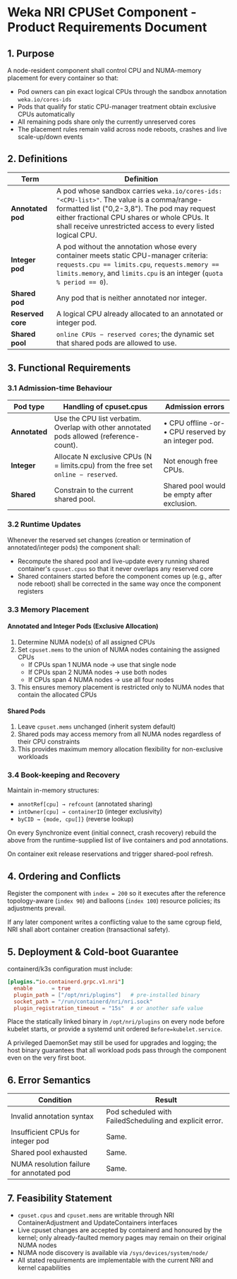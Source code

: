 # Weka NRI CPUSet Component - Product Requirements Document

## 1. Purpose

A node-resident component shall control CPU and NUMA-memory placement for every container so that:

- Pod owners can pin exact logical CPUs through the sandbox annotation `weka.io/cores-ids`
- Pods that qualify for static CPU-manager treatment obtain exclusive CPUs automatically
- All remaining pods share only the currently unreserved cores
- The placement rules remain valid across node reboots, crashes and live scale-up/down events

## 2. Definitions

| Term | Definition |
|------|------------|
| **Annotated pod** | A pod whose sandbox carries `weka.io/cores-ids: "<CPU-list>"`. The value is a comma/range-formatted list ("0,2-3,8"). The pod may request either fractional CPU shares or whole CPUs. It shall receive unrestricted access to every listed logical CPU. |
| **Integer pod** | A pod without the annotation whose every container meets static CPU-manager criteria: `requests.cpu == limits.cpu`, `requests.memory == limits.memory`, and `limits.cpu` is an integer (`quota % period == 0`). |
| **Shared pod** | Any pod that is neither annotated nor integer. |
| **Reserved core** | A logical CPU already allocated to an annotated or integer pod. |
| **Shared pool** | `online CPUs − reserved cores`; the dynamic set that shared pods are allowed to use. |

## 3. Functional Requirements

### 3.1 Admission-time Behaviour

| Pod type | Handling of cpuset.cpus | Admission errors |
|----------|------------------------|------------------|
| **Annotated** | Use the CPU list verbatim. Overlap with other annotated pods allowed (reference-count). | • CPU offline -or-<br>• CPU reserved by an integer pod. |
| **Integer** | Allocate N exclusive CPUs (N = limits.cpu) from the free set `online − reserved`. | Not enough free CPUs. |
| **Shared** | Constrain to the current shared pool. | Shared pool would be empty after exclusion. |

### 3.2 Runtime Updates

Whenever the reserved set changes (creation or termination of annotated/integer pods) the component shall:

- Recompute the shared pool and live-update every running shared container's `cpuset.cpus` so that it never overlaps any reserved core
- Shared containers started before the component comes up (e.g., after node reboot) shall be corrected in the same way once the component registers

### 3.3 Memory Placement

#### Annotated and Integer Pods (Exclusive Allocation)

1. Determine NUMA node(s) of all assigned CPUs
2. Set `cpuset.mems` to the union of NUMA nodes containing the assigned CPUs
   - If CPUs span 1 NUMA node → use that single node
   - If CPUs span 2 NUMA nodes → use both nodes  
   - If CPUs span 4 NUMA nodes → use all four nodes
3. This ensures memory placement is restricted only to NUMA nodes that contain the allocated CPUs

#### Shared Pods

1. Leave `cpuset.mems` unchanged (inherit system default)
2. Shared pods may access memory from all NUMA nodes regardless of their CPU constraints
3. This provides maximum memory allocation flexibility for non-exclusive workloads

### 3.4 Book-keeping and Recovery

Maintain in-memory structures:

- `annotRef[cpu] → refcount` (annotated sharing)
- `intOwner[cpu] → containerID` (integer exclusivity)
- `byCID → {mode, cpu[]}` (reverse lookup)

On every Synchronize event (initial connect, crash recovery) rebuild the above from the runtime-supplied list of live containers and pod annotations.

On container exit release reservations and trigger shared-pool refresh.

## 4. Ordering and Conflicts

Register the component with `index = 200` so it executes after the reference topology-aware (`index 90`) and balloons (`index 100`) resource policies; its adjustments prevail.

If any later component writes a conflicting value to the same cgroup field, NRI shall abort container creation (transactional safety).

## 5. Deployment & Cold-boot Guarantee

containerd/k3s configuration must include:

```toml
[plugins."io.containerd.grpc.v1.nri"]
  enable      = true
  plugin_path = ["/opt/nri/plugins"]   # pre-installed binary
  socket_path = "/run/containerd/nri/nri.sock"
  plugin_registration_timeout = "15s"  # or another safe value
```

Place the statically linked binary in `/opt/nri/plugins` on every node before kubelet starts, or provide a systemd unit ordered `Before=kubelet.service`.

A privileged DaemonSet may still be used for upgrades and logging; the host binary guarantees that all workload pods pass through the component even on the very first boot.

## 6. Error Semantics

| Condition | Result |
|-----------|--------|
| Invalid annotation syntax | Pod scheduled with FailedScheduling and explicit error. |
| Insufficient CPUs for integer pod | Same. |
| Shared pool exhausted | Same. |
| NUMA resolution failure for annotated pod | Same. |

## 7. Feasibility Statement

- `cpuset.cpus` and `cpuset.mems` are writable through NRI ContainerAdjustment and UpdateContainers interfaces
- Live cpuset changes are accepted by containerd and honoured by the kernel; only already-faulted memory pages may remain on their original NUMA nodes
- NUMA node discovery is available via `/sys/devices/system/node/`
- All stated requirements are implementable with the current NRI and kernel capabilities
